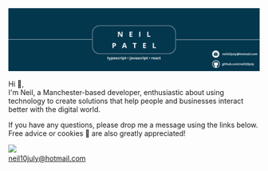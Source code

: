 <img src='https://github.com/neil10july/neil10july/blob/main/images/github-banner.png' alt='github README header' >
<p>Hi 👋, 
  
</br>
I'm Neil, a Manchester-based developer, enthusiastic about using technology to create solutions that help people and businesses interact better with the digital world.

If you have any questions, please drop me a message using the links below. Free advice or cookies 🍪 are also greatly appreciated!
</p>

<a href="https://www.linkedin.com/in/neil10july"><img src="https://img.shields.io/badge/linkedin-%230077B5.svg?&style=for-the-badge&logo=linkedin&logoColor=white" height=25></a>
</br>
<a href="mailto: neil10july@hotmail.com">neil10july@hotmail.com</a>  
